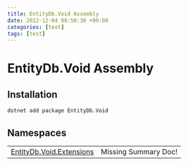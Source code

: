 ```yaml
---
title: EntityDb.Void Assembly
date: 2022-12-04 08:50:30 +00:00
categories: [test]
tags: [test]
---
```


# EntityDb.Void Assembly
## Installation
```sh
dotnet add package EntityDb.Void
```
## Namespaces
<table><tr><td><a href='dotnet-entitydb-void-extensions'>EntityDb.Void.Extensions</a></td><td>Missing Summary Doc!</td></tr></table>
